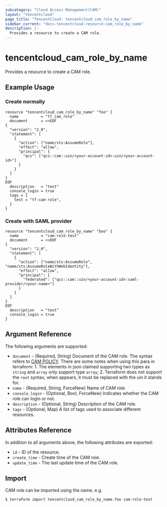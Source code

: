 ```yaml
---
subcategory: "Cloud Access Management(CAM)"
layout: "tencentcloud"
page_title: "TencentCloud: tencentcloud_cam_role_by_name"
sidebar_current: "docs-tencentcloud-resource-cam_role_by_name"
description: |-
  Provides a resource to create a CAM role.
---
```


# tencentcloud_cam_role_by_name

Provides a resource to create a CAM role.

## Example Usage

### Create normally

```hcl
resource "tencentcloud_cam_role_by_name" "foo" {
  name          = "tf_cam_role"
  document      = <<EOF
{
  "version": "2.0",
  "statement": [
    {
      "action": ["name/sts:AssumeRole"],
      "effect": "allow",
      "principal": {
        "qcs": ["qcs::cam::uin/<your-account-id>:uin/<your-account-id>"]
      }
    }
  ]
}
EOF
  description   = "test"
  console_login = true
  tags = {
    test = "tf-cam-role",
  }
}
```

### Create with SAML provider

```hcl
resource "tencentcloud_cam_role_by_name" "boo" {
  name          = "cam-role-test"
  document      = <<EOF
{
  "version": "2.0",
  "statement": [
    {
      "action": ["name/sts:AssumeRole", "name/sts:AssumeRoleWithWebIdentity"],
      "effect": "allow",
      "principal": {
        "federated": ["qcs::cam::uin/<your-account-id>:saml-provider/<your-name>"]
      }
    }
  ]
}
EOF
  description   = "test"
  console_login = true
}
```

## Argument Reference

The following arguments are supported:

* `document` - (Required, String) Document of the CAM role. The syntax refers to [CAM POLICY](https://intl.cloud.tencent.com/document/product/598/10604). There are some notes when using this para in terraform: 1. The elements in json claimed supporting two types as `string` and `array` only support type `array`; 2. Terraform does not support the `root` syntax, when appears, it must be replaced with the uin it stands for.
* `name` - (Required, String, ForceNew) Name of CAM role.
* `console_login` - (Optional, Bool, ForceNew) Indicates whether the CAM role can login or not.
* `description` - (Optional, String) Description of the CAM role.
* `tags` - (Optional, Map) A list of tags used to associate different resources.

## Attributes Reference

In addition to all arguments above, the following attributes are exported:

* `id` - ID of the resource.
* `create_time` - Create time of the CAM role.
* `update_time` - The last update time of the CAM role.


## Import

CAM role can be imported using the name, e.g.

```
$ terraform import tencentcloud_cam_role_by_name.foo cam-role-test
```

